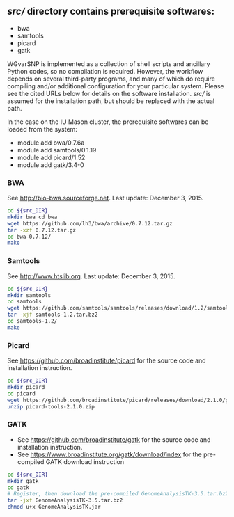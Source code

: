 ## *src/* directory contains prerequisite softwares:
- bwa
- samtools
- picard
- gatk

WGvarSNP is implemented as a collection of shell scripts and ancillary Python codes, so no compilation is required. However, the workflow depends on several third-party programs, and many of which do require compiling and/or additional configuration for your particular system. Please see the cited URLs below for details on the software installation. *src/* is assumed for the installation path, but should be replaced with the actual path.

In the case on the IU Mason cluster, the prerequisite softwares can be loaded from the system:
- module add bwa/0.7.6a
- module add samtools/0.1.19
- module add picard/1.52
- module add gatk/3.4-0

### BWA
See http://bio-bwa.sourceforge.net.
Last update: December 3, 2015.
```bash
cd ${src_DIR}
mkdir bwa cd bwa
wget https://github.com/lh3/bwa/archive/0.7.12.tar.gz
tar -xzf 0.7.12.tar.gz
cd bwa-0.7.12/
make
```

### Samtools
See http://www.htslib.org.
Last update: December 3, 2015.
```bash
cd ${src_DIR}
mkdir samtools
cd samtools
wget https://github.com/samtools/samtools/releases/download/1.2/samtools-1.2.tar.bz2
tar -xjf samtools-1.2.tar.bz2
cd samtools-1.2/
make
```

### Picard
See https://github.com/broadinstitute/picard for the source code and installation instruction.
```bash
cd ${src_DIR}
mkdir picard
cd picard
wget https://github.com/broadinstitute/picard/releases/download/2.1.0/picard-tools-2.1.0.zip
unzip picard-tools-2.1.0.zip

```

### GATK
* See https://github.com/broadinstitute/gatk for the source code and installation instruction.
* See https://www.broadinstitute.org/gatk/download/index for the pre-compiled GATK download instruction
```bash
cd ${src_DIR}
mkdir gatk
cd gatk
# Register, then download the pre-compiled GenomeAnalysisTK-3.5.tar.bz2
tar -jxf GenomeAnalysisTK-3.5.tar.bz2
chmod u+x GenomeAnalysisTK.jar
```
